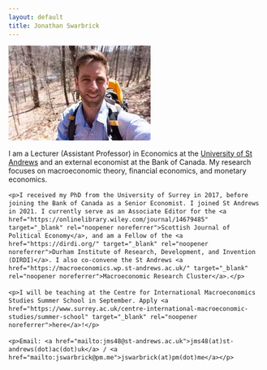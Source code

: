 ```yaml
---
layout: default
title: Jonathan Swarbrick
---
```


<div class="profile-header">
  <img src="images/photo_small.jpg" alt="Jonathan Swarbrick" class="profile-photo" />
  <div class="profile-text">
    <p>I am a Lecturer (Assistant Professor) in Economics at the <a href="https://www.st-andrews.ac.uk/business-school/" target="_blank" rel="noopener noreferrer">University of St Andrews</a> and an external economist at the Bank of Canada. My research focuses on macroeconomic theory, financial economics, and monetary economics.</p>

    <p>I received my PhD from the University of Surrey in 2017, before joining the Bank of Canada as a Senior Economist. I joined St Andrews in 2021. I currently serve as an Associate Editor for the <a href="https://onlinelibrary.wiley.com/journal/14679485" target="_blank" rel="noopener noreferrer">Scottish Journal of Political Economy</a>, and am a Fellow of the <a href="https://dirdi.org/" target="_blank" rel="noopener noreferrer">Durham Institute of Research, Development, and Invention (DIRDI)</a>. I also co-convene the St Andrews <a href="https://macroeconomics.wp.st-andrews.ac.uk/" target="_blank" rel="noopener noreferrer">Macroeconomic Research Cluster</a>.</p>

    <p>I will be teaching at the Centre for International Macroeconomics Studies Summer School in September. Apply <a href="https://www.surrey.ac.uk/centre-international-macroeconomic-studies/summer-school" target="_blank" rel="noopener noreferrer">here</a>!</p>

    <p>Email: <a href="mailto:jms48@st-andrews.ac.uk">jms48(at)st-andrews(dot)ac(dot)uk</a> / <a href="mailto:jswarbrick@pm.me">jswarbrick(at)pm(dot)me</a></p>
  </div>
</div>